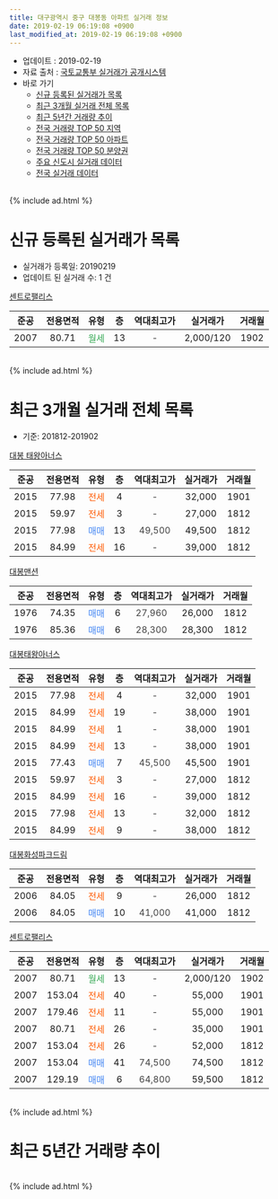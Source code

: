 ```yaml
---
title: 대구광역시 중구 대봉동 아파트 실거래 정보
date: 2019-02-19 06:19:08 +0900
last_modified_at: 2019-02-19 06:19:08 +0900
---
```


* 업데이트 : 2019-02-19
* 자료 출처 : [국토교통부 실거래가 공개시스템](http://rt.molit.go.kr)
* 바로 가기
    * [신규 등록된 실거래가 목록](#신규-등록된-실거래가-목록)
    * [최근 3개월 실거래 전체 목록](#최근-3개월-실거래-전체-목록)
    * [최근 5년간 거래량 추이](#최근-5년간-거래량-추이)
    * [전국 거래량 TOP 50 지역](https://inasie.github.io/apt-trade-info/최근-3개월-전국에서-가장-거래가-많이-발생한-지역)
    * [전국 거래량 TOP 50 아파트](https://inasie.github.io/apt-trade-info/최근-3개월-전국에서-가장-거래가-많이-발생한-아파트)
    * [전국 거래량 TOP 50 분양권](https://inasie.github.io/apt-trade-info/최근-3개월-전국에서-가장-거래가-많이-발생한-분양권)
    * [주요 신도시 실거래 데이터](https://inasie.github.io/apt-trade-info/주요-신도시)
    * [전국 실거래 데이터](https://inasie.github.io/apt-trade-info/전국)
<br>
{% include ad.html %}
<br>

# 신규 등록된 실거래가 목록
* 실거래가 등록일: 20190219
* 업데이트 된 실거래 수: 1 건


[센트로팰리스](https://search.naver.com/search.naver?query=%EB%8C%80%EA%B5%AC%EA%B4%91%EC%97%AD%EC%8B%9C+%EC%A4%91%EA%B5%AC+%EB%8C%80%EB%B4%89%EB%8F%99+%EC%84%BC%ED%8A%B8%EB%A1%9C%ED%8C%B0%EB%A6%AC%EC%8A%A4)

|준공|전용면적|유형|층|역대최고가|실거래가|거래월|
|:---:|:---:|:---:|:---:|:---:|:---:|:---:|
|2007|80.71|<span style="color:#34a853">월세</span>|13|<span style="color:#444444">-</span>|2,000/120|1902|


<br>
{% include ad.html %}
<br>

# 최근 3개월 실거래 전체 목록
* 기준: 201812-201902


[대봉 태왕아너스](https://search.naver.com/search.naver?query=%EB%8C%80%EA%B5%AC%EA%B4%91%EC%97%AD%EC%8B%9C+%EC%A4%91%EA%B5%AC+%EB%8C%80%EB%B4%89%EB%8F%99+%EB%8C%80%EB%B4%89+%ED%83%9C%EC%99%95%EC%95%84%EB%84%88%EC%8A%A4)

|준공|전용면적|유형|층|역대최고가|실거래가|거래월|
|:---:|:---:|:---:|:---:|:---:|:---:|:---:|
|2015|77.98|<span style="color:#ff5a00">전세</span>|4|<span style="color:#444444">-</span>|32,000|1901|
|2015|59.97|<span style="color:#ff5a00">전세</span>|3|<span style="color:#444444">-</span>|27,000|1812|
|2015|77.98|<span style="color:#4285f3">매매</span>|13|<span style="color:#444444">49,500</span>|49,500|1812|
|2015|84.99|<span style="color:#ff5a00">전세</span>|16|<span style="color:#444444">-</span>|39,000|1812|

[대봉맨션](https://search.naver.com/search.naver?query=%EB%8C%80%EA%B5%AC%EA%B4%91%EC%97%AD%EC%8B%9C+%EC%A4%91%EA%B5%AC+%EB%8C%80%EB%B4%89%EB%8F%99+%EB%8C%80%EB%B4%89%EB%A7%A8%EC%85%98)

|준공|전용면적|유형|층|역대최고가|실거래가|거래월|
|:---:|:---:|:---:|:---:|:---:|:---:|:---:|
|1976|74.35|<span style="color:#4285f3">매매</span>|6|<span style="color:#444444">27,960</span>|26,000|1812|
|1976|85.36|<span style="color:#4285f3">매매</span>|6|<span style="color:#444444">28,300</span>|28,300|1812|

[대봉태왕아너스](https://search.naver.com/search.naver?query=%EB%8C%80%EA%B5%AC%EA%B4%91%EC%97%AD%EC%8B%9C+%EC%A4%91%EA%B5%AC+%EB%8C%80%EB%B4%89%EB%8F%99+%EB%8C%80%EB%B4%89%ED%83%9C%EC%99%95%EC%95%84%EB%84%88%EC%8A%A4)

|준공|전용면적|유형|층|역대최고가|실거래가|거래월|
|:---:|:---:|:---:|:---:|:---:|:---:|:---:|
|2015|77.98|<span style="color:#ff5a00">전세</span>|4|<span style="color:#444444">-</span>|32,000|1901|
|2015|84.99|<span style="color:#ff5a00">전세</span>|19|<span style="color:#444444">-</span>|38,000|1901|
|2015|84.99|<span style="color:#ff5a00">전세</span>|1|<span style="color:#444444">-</span>|38,000|1901|
|2015|84.99|<span style="color:#ff5a00">전세</span>|13|<span style="color:#444444">-</span>|38,000|1901|
|2015|77.43|<span style="color:#4285f3">매매</span>|7|<span style="color:#444444">45,500</span>|45,500|1901|
|2015|59.97|<span style="color:#ff5a00">전세</span>|3|<span style="color:#444444">-</span>|27,000|1812|
|2015|84.99|<span style="color:#ff5a00">전세</span>|16|<span style="color:#444444">-</span>|39,000|1812|
|2015|77.98|<span style="color:#ff5a00">전세</span>|13|<span style="color:#444444">-</span>|32,000|1812|
|2015|84.99|<span style="color:#ff5a00">전세</span>|9|<span style="color:#444444">-</span>|38,000|1812|

[대봉화성파크드림](https://search.naver.com/search.naver?query=%EB%8C%80%EA%B5%AC%EA%B4%91%EC%97%AD%EC%8B%9C+%EC%A4%91%EA%B5%AC+%EB%8C%80%EB%B4%89%EB%8F%99+%EB%8C%80%EB%B4%89%ED%99%94%EC%84%B1%ED%8C%8C%ED%81%AC%EB%93%9C%EB%A6%BC)

|준공|전용면적|유형|층|역대최고가|실거래가|거래월|
|:---:|:---:|:---:|:---:|:---:|:---:|:---:|
|2006|84.05|<span style="color:#ff5a00">전세</span>|9|<span style="color:#444444">-</span>|26,000|1812|
|2006|84.05|<span style="color:#4285f3">매매</span>|10|<span style="color:#444444">41,000</span>|41,000|1812|

[센트로팰리스](https://search.naver.com/search.naver?query=%EB%8C%80%EA%B5%AC%EA%B4%91%EC%97%AD%EC%8B%9C+%EC%A4%91%EA%B5%AC+%EB%8C%80%EB%B4%89%EB%8F%99+%EC%84%BC%ED%8A%B8%EB%A1%9C%ED%8C%B0%EB%A6%AC%EC%8A%A4)

|준공|전용면적|유형|층|역대최고가|실거래가|거래월|
|:---:|:---:|:---:|:---:|:---:|:---:|:---:|
|2007|80.71|<span style="color:#34a853">월세</span>|13|<span style="color:#444444">-</span>|2,000/120|1902|
|2007|153.04|<span style="color:#ff5a00">전세</span>|40|<span style="color:#444444">-</span>|55,000|1901|
|2007|179.46|<span style="color:#ff5a00">전세</span>|11|<span style="color:#444444">-</span>|55,000|1901|
|2007|80.71|<span style="color:#ff5a00">전세</span>|26|<span style="color:#444444">-</span>|35,000|1901|
|2007|153.04|<span style="color:#ff5a00">전세</span>|26|<span style="color:#444444">-</span>|52,000|1812|
|2007|153.04|<span style="color:#4285f3">매매</span>|41|<span style="color:#444444">74,500</span>|74,500|1812|
|2007|129.19|<span style="color:#4285f3">매매</span>|6|<span style="color:#444444">64,800</span>|59,500|1812|


<br>
{% include ad.html %}
<br>

# 최근 5년간 거래량 추이


<div style="width:100%;">
    <canvas id="deal_progress" height="200"></canvas>
</div>

<script>
new Chart(document.getElementById("deal_progress"), {
    type: 'line',
    data: {
        labels: ['201402','201403','201404','201405','201406','201407','201408','201409','201410','201411','201412','201501','201502','201503','201504','201505','201506','201507','201508','201509','201510','201511','201512','201601','201602','201603','201604','201605','201606','201607','201608','201609','201610','201611','201612','201701','201702','201703','201704','201705','201706','201707','201708','201709','201710','201711','201712','201801','201802','201803','201804','201805','201806','201807','201808','201809','201810','201811','201812','201901','201902'],
        datasets: [{
            label: '매매',
            pointRadius: 1,
            data: [13, 16, 9, 10, 17, 22, 23, 27, 16, 22, 6, 22, 15, 18, 17, 19, 15, 17, 12, 10, 11, 6, 4, 5, 6, 9, 6, 6, 7, 7, 11, 12, 16, 7, 8, 3, 11, 13, 4, 9, 21, 30, 39, 30, 15, 25, 20, 22, 19, 23, 20, 14, 12, 15, 18, 19, 19, 7, 6, 1, 0],
            borderColor: "rgba(255, 201, 14, 1)",
            backgroundColor: "rgba(255, 201, 14, 0.5)",
            fill: false,
            lineTension: 0
        },{
            label: '전월세',
            pointRadius: 1,
            data: [10, 5, 11, 3, 2, 3, 4, 6, 5, 4, 6, 6, 6, 5, 7, 5, 8, 5, 5, 9, 18, 21, 38, 43, 19, 9, 9, 2, 7, 11, 6, 5, 8, 7, 8, 10, 6, 10, 5, 6, 6, 10, 6, 9, 9, 13, 15, 19, 12, 8, 11, 9, 8, 5, 4, 10, 10, 5, 8, 8, 1],
            borderColor: "rgba(0, 141, 185, 1)",
            backgroundColor: "rgba(0, 141, 185, 0.5)",
            fill: false,
            lineTension: 0
        }
        ]
    },
    options: {
        responsive: true,
        title: {
            display: false
        },
        tooltips: {
            mode: 'index',
            intersect: false
        },
        hover: {
            mode: 'nearest',
            intersect: true
        },
        scales: {
            xAxes: [{
                display: true,
                scaleLabel: {
                    display: true,
                    labelString: '년/월'
                }
            }],
            yAxes: [{
                display: true,
                ticks: {
                    suggestedMin: 0,
                },
                scaleLabel: {
                    display: true,
                    labelString: '실거래 수'
                }
            }]
        }
    }
});

</script>


<br>
{% include ad.html %}
<br>

